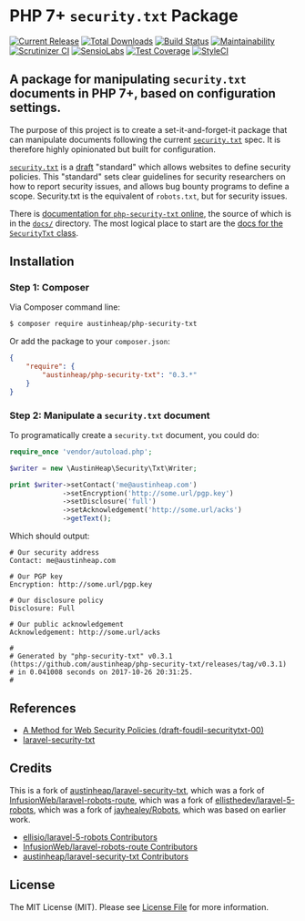 # PHP 7+ `security.txt` Package

[![Current Release](https://img.shields.io/github/release/austinheap/php-security-txt.svg)](https://github.com/austinheap/php-security-txt/releases)
[![Total Downloads](https://img.shields.io/packagist/dt/austinheap/php-security-txt.svg)](https://packagist.org/packages/austinheap/php-security-txt)
[![Build Status](https://travis-ci.org/austinheap/php-security-txt.svg?branch=master)](https://travis-ci.org/austinheap/php-security-txt)
[![Maintainability](https://api.codeclimate.com/v1/badges/9bf8799e6e3a0209c318/maintainability)](https://codeclimate.com/github/austinheap/php-security-txt/maintainability)
[![Scrutinizer CI](https://scrutinizer-ci.com/g/austinheap/php-security-txt/badges/quality-score.png?b=master)](https://scrutinizer-ci.com/g/austinheap/php-security-txt/)
[![SensioLabs](https://insight.sensiolabs.com/projects/1edfb22e-593b-43b1-88cd-98965541a2cc/mini.png)](https://insight.sensiolabs.com/projects/1edfb22e-593b-43b1-88cd-98965541a2cc)
[![Test Coverage](https://api.codeclimate.com/v1/badges/9bf8799e6e3a0209c318/test_coverage)](https://codeclimate.com/github/austinheap/php-security-txt/test_coverage)
[![StyleCI](https://styleci.io/repos/108443771/shield?branch=master)](https://styleci.io/repos/108443771)

## A package for manipulating `security.txt` documents in PHP 7+, based on configuration settings.

The purpose of this project is to create a set-it-and-forget-it package that can
manipulate documents following the current [`security.txt`](https://securitytxt.org/)
spec. It is therefore highly opinionated but built for configuration.

[`security.txt`](https://github.com/securitytxt) is a [draft](https://tools.ietf.org/html/draft-foudil-securitytxt-00)
"standard" which allows websites to define security policies. This "standard"
sets clear guidelines for security researchers on how to report security issues,
and allows bug bounty programs to define a scope. Security.txt is the equivalent
of `robots.txt`, but for security issues.

There is [documentation for `php-security-txt` online](https://austinheap.github.io/php-security-txt/),
the source of which is in the [`docs/`](https://github.com/austinheap/php-security-txt/tree/master/docs)
directory. The most logical place to start are the [docs for the `SecurityTxt` class](https://austinheap.github.io/php-security-txt/classes/AustinHeap.Security.Txt.SecurityTxt.html).

## Installation

### Step 1: Composer

Via Composer command line:

```bash
$ composer require austinheap/php-security-txt
```

Or add the package to your `composer.json`:

```json
{
    "require": {
        "austinheap/php-security-txt": "0.3.*"
    }
}
```

### Step 2: Manipulate a `security.txt` document

To programatically create a `security.txt` document, you could do:

```php
require_once 'vendor/autoload.php';

$writer = new \AustinHeap\Security\Txt\Writer;

print $writer->setContact('me@austinheap.com')
             ->setEncryption('http://some.url/pgp.key')
             ->setDisclosure('full')
             ->setAcknowledgement('http://some.url/acks')
             ->getText();
```

Which should output:

```
# Our security address
Contact: me@austinheap.com

# Our PGP key
Encryption: http://some.url/pgp.key

# Our disclosure policy
Disclosure: Full

# Our public acknowledgement
Acknowledgement: http://some.url/acks

#
# Generated by "php-security-txt" v0.3.1 (https://github.com/austinheap/php-security-txt/releases/tag/v0.3.1)
# in 0.041008 seconds on 2017-10-26 20:31:25.
#
```

## References

- [A Method for Web Security Policies (draft-foudil-securitytxt-00)](https://tools.ietf.org/html/draft-foudil-securitytxt-00)
- [laravel-security-txt](https://github.com/austinheap/laravel-security-txt)

## Credits

This is a fork of [austinheap/laravel-security-txt](https://github.com/austinheap/laravel-security-txt),
which was a fork of [InfusionWeb/laravel-robots-route](https://github.com/InfusionWeb/laravel-robots-route),
which was a fork of [ellisthedev/laravel-5-robots](https://github.com/ellisthedev/laravel-5-robots),
which was a fork of [jayhealey/Robots](https://github.com/jayhealey/Robots),
which was based on earlier work.

- [ellisio/laravel-5-robots Contributors](https://github.com/ellisio/laravel-5-robots/graphs/contributors)
- [InfusionWeb/laravel-robots-route Contributors](https://github.com/InfusionWeb/laravel-robots-route/contributors)
- [austinheap/laravel-security-txt Contributors](https://github.com/austinheap/laravel-security-txt/graphs/contributors)

## License

The MIT License (MIT). Please see [License File](LICENSE.md) for more information.
